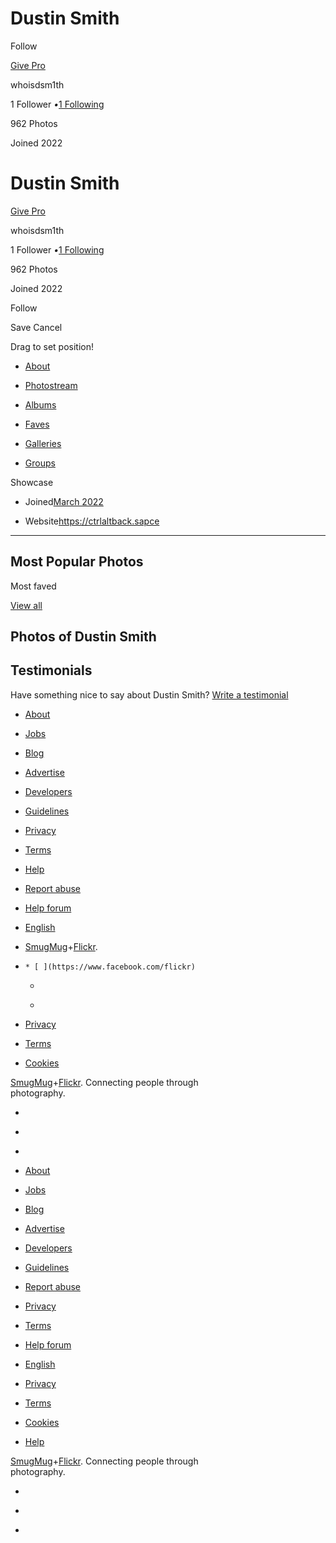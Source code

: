 # Dustin Smith

Follow

[ Give Pro ](?giftPro)

whoisdsm1th

1 Follower *•*[1 Following](/people/195246813@N02/contacts)

962 Photos

Joined 2022

# Dustin Smith

[ Give Pro ](?giftPro)

whoisdsm1th

1 Follower *•*[1 Following](/people/195246813@N02/contacts)

962 Photos

Joined 2022

Follow

Save Cancel

Drag to set position!

  * [ About ](/people/195246813@N02/)

  * [ Photostream ](/photos/195246813@N02/)

  * [ Albums ](/photos/195246813@N02/albums)

  * [ Faves ](/photos/195246813@N02/favorites)

  * [ Galleries ](/photos/195246813@N02/galleries)

  * [ Groups ](/people/195246813@N02/groups/)

Showcase

  * Joined[March 2022](/photos/195246813@N02/archives)

  * Website<https://ctrlaltback.sapce>

  * * * * * 

## Most Popular Photos

Most faved

[View all](/people/195246813@N02/photosof)

## Photos of Dustin Smith

## Testimonials

Have something nice to say about Dustin Smith? [Write a testimonial]()

  * [About](/about)

  * [Jobs](/jobs)

  * [Blog](//blog.flickr.net/en)

  * [Advertise](https://www.flickrads.com?utm_source=flickr&utm_campaign=footer)

  * [Developers](/services/developer)

  * [Guidelines](/help/guidelines)

  * [Privacy](/help/privacy)

  * [Terms](/help/terms)

  * [Help](//flickrhelp.com)

  * [Report abuse](/abuse)

  * [Help forum](/help/forum)

  * [English](/change_language.gne?lang=en-US&csrf=)

  * [SmugMug](https://www.smugmug.com/)+[Flickr](/). 

  *     * [ ](https://www.facebook.com/flickr)

	* [ ](https://twitter.com/flickr)

	* [ ](https://www.instagram.com/flickr/)

  * [Privacy](/help/privacy)

  * [Terms](/help/terms)

  * [Cookies](/help/cookies)

[SmugMug](https://www.smugmug.com/)+[Flickr](/). Connecting people through  
photography.

  * [ ](https://www.facebook.com/flickr)

  * [ ](https://twitter.com/flickr)

  * [ ](https://www.instagram.com/flickr/)

  * [About](/about)

  * [Jobs](/jobs)

  * [Blog](//blog.flickr.net/en)

  * [Advertise](https://www.flickrads.com?utm_source=flickr&utm_campaign=footer)

  * [Developers](/services/developer)

  * [Guidelines](/help/guidelines)

  * [Report abuse](/abuse)

  * [Privacy](/help/privacy)

  * [Terms](/help/terms)

  * [Help forum](/help/forum)

  * [English](/change_language.gne?lang=en-US&csrf=)

  * [Privacy](/help/privacy)

  * [Terms](/help/terms)

  * [Cookies](/help/cookies)

  * [Help](//flickrhelp.com)

[SmugMug](https://www.smugmug.com/)+[Flickr](/). Connecting people through  
photography.

  * [ ](https://www.facebook.com/flickr)

  * [ ](https://twitter.com/flickr)

  * [ ](https://www.instagram.com/flickr/)
